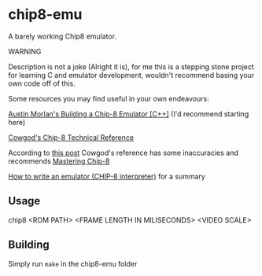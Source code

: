 # chip8-emu
A barely working Chip8 emulator.

WARNING

Description is not a joke (Alright it is), for me this is a stepping stone project for learning C and emulator development, wouldn't recommend basing your own code off of this.

Some resources you may find useful in your own endeavours:

[Austin Morlan's Building a Chip-8 Emulator [C++]](https://austinmorlan.com/posts/chip8_emulator/) (I'd recommend starting here)

[Cowgod's Chip-8 Technical Reference](http://devernay.free.fr/hacks/chip8/C8TECH10.HTM)

According to [this post](https://old.reddit.com/r/programming/comments/3ca4ry/writing_a_chip8_interpreteremulator_in_c14_10/csu7w8k/) Cowgod's reference has some inaccuracies and recommends [Mastering Chip-8](https://github.com/mattmikolay/chip-8/wiki/Mastering-CHIP%E2%80%908)

[How to write an emulator (CHIP-8 interpreter)](https://multigesture.net/articles/how-to-write-an-emulator-chip-8-interpreter/) for a summary

## Usage

chip8 \<ROM PATH> \<FRAME LENGTH IN MILISECONDS> \<VIDEO SCALE>

## Building

Simply run ```make``` in the chip8-emu folder